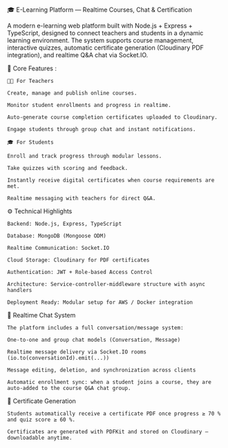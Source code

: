 🎓 E-Learning Platform — Realtime Courses, Chat & Certification

A modern e-learning web platform built with Node.js + Express + TypeScript, designed to connect teachers and students in a dynamic learning environment.
The system supports course management, interactive quizzes, automatic certificate generation (Cloudinary PDF integration), and realtime Q&A chat via Socket.IO.

🚀 Core Features :

```
👩‍🏫 For Teachers

Create, manage and publish online courses.

Monitor student enrollments and progress in realtime.

Auto-generate course completion certificates uploaded to Cloudinary.

Engage students through group chat and instant notifications.

🎓 For Students

Enroll and track progress through modular lessons.

Take quizzes with scoring and feedback.

Instantly receive digital certificates when course requirements are met.

Realtime messaging with teachers for direct Q&A.
```

⚙️ Technical Highlights

```
Backend: Node.js, Express, TypeScript

Database: MongoDB (Mongoose ODM)

Realtime Communication: Socket.IO

Cloud Storage: Cloudinary for PDF certificates

Authentication: JWT + Role-based Access Control

Architecture: Service-controller-middleware structure with async handlers

Deployment Ready: Modular setup for AWS / Docker integration
```

💬 Realtime Chat System

```
The platform includes a full conversation/message system:

One-to-one and group chat models (Conversation, Message)

Realtime message delivery via Socket.IO rooms (io.to(conversationId).emit(...))

Message editing, deletion, and synchronization across clients

Automatic enrollment sync: when a student joins a course, they are auto-added to the course Q&A chat group.
```

🧾 Certificate Generation

```
Students automatically receive a certificate PDF once progress ≥ 70 % and quiz score ≥ 60 %.

Certificates are generated with PDFKit and stored on Cloudinary — downloadable anytime.
```

